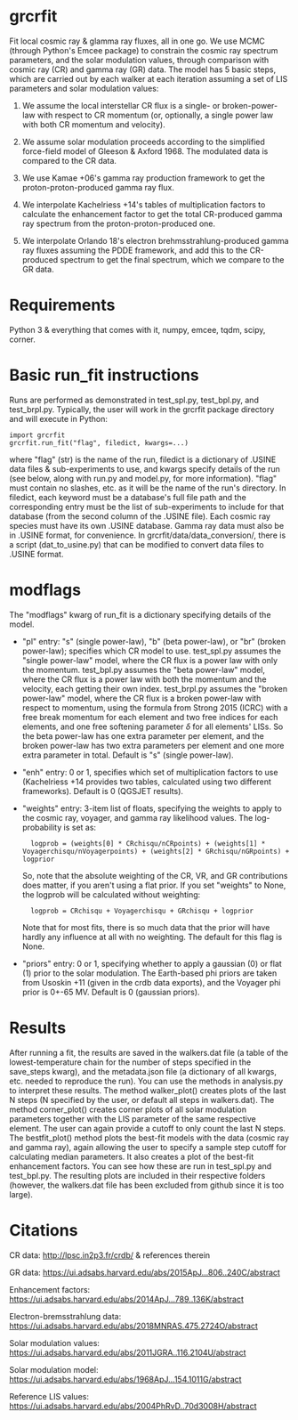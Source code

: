 
# grcrfit

Fit local cosmic ray & glamma ray fluxes, all in one go. We use MCMC (through Python's Emcee package) to constrain the cosmic ray spectrum parameters, and the solar modulation values, through comparison with cosmic ray (CR) and gamma ray (GR) data. The model has 5 basic steps, which are carried out by each walker at each iteration assuming a set of LIS parameters and solar modulation values:

1. We assume the local interstellar CR flux is a single- or broken-power-law with respect to CR momentum (or, optionally, a single power law with both CR momentum and velocity).

2. We assume solar modulation proceeds according to the simplified force-field model of Gleeson & Axford 1968. The modulated data is compared to the CR data.

2. We use Kamae +06's gamma ray production framework to get the proton-proton-produced gamma ray flux.

3. We interpolate Kachelriess +14's tables of multiplication factors to calculate the enhancement factor to get the total CR-produced gamma ray spectrum from the proton-proton-produced one.

4. We interpolate Orlando 18's electron brehmsstrahlung-produced gamma ray fluxes assuming the PDDE framework, and add this to the CR-produced spectrum to get the final spectrum, which we compare to the GR data.


# Requirements

Python 3 & everything that comes with it, numpy, emcee, tqdm, scipy, corner.


# Basic run_fit instructions

Runs are performed as demonstrated in test_spl.py, test_bpl.py, and test_brpl.py. Typically, the user will work in the grcrfit package directory and will execute in Python:

    import grcrfit
    grcrfit.run_fit("flag", filedict, kwargs=...)

where "flag" (str) is the name of the run, filedict is a dictionary of .USINE data files & sub-experiments to use, and kwargs specify details of the run (see below, along with run.py and model.py, for more information). "flag" must contain no slashes, etc. as it will be the name of the run's directory. In filedict, each keyword must be a database's full file path and the corresponding entry must be the list of sub-experiments to include for that database (from the second column of the .USINE file). Each cosmic ray species must have its own .USINE database. Gamma ray data must also be in .USINE format, for convenience. In grcrfit/data/data_conversion/, there is a script (dat_to_usine.py) that can be modified to convert data files to .USINE format.


# modflags

The "modflags" kwarg of run_fit is a dictionary specifying details of the model.

- "pl" entry: "s" (single power-law), "b" (beta power-law), or "br" (broken power-law); specifies which CR model to use. test_spl.py assumes the "single power-law" model, where the CR flux is a power law with only the momentum. test_bpl.py assumes the "beta power-law" model, where the CR flux is a power law with both the momentum and the velocity, each getting their own index. test_brpl.py assumes the "broken power-law" model, where the CR flux is a broken power-law with respect to momentum, using the formula from Strong 2015 (ICRC) with a free break momentum for each element and two free indices for each elements, and one free softening parameter $\delta$ for all elements' LISs. So the beta power-law has one extra parameter per element, and the broken power-law has two extra parameters per element and one more extra parameter in total. Default is "s" (single power-law).

- "enh" entry: 0 or 1, specifies which set of multiplication factors to use (Kachelriess +14 provides two tables, calculated using two different frameworks). Default is 0 (QGSJET results).

- "weights" entry: 3-item list of floats, specifying the weights to apply to the cosmic ray, voyager, and gamma ray likelihood values. The log-probability is set as:

        logprob = (weights[0] * CRchisqu/nCRpoints) + (weights[1] * Voyagerchisqu/nVoyagerpoints) + (weights[2] * GRchisqu/nGRpoints) + logprior

    So, note that the absolute weighting of the CR, VR, and GR contributions does matter, if you aren't using a flat prior. If you set "weights" to None, the logprob will be calculated without weighting:
    
        logprob = CRchisqu + Voyagerchisqu + GRchisqu + logprior
    
    Note that for most fits, there is so much data that the prior will have hardly any influence at all with no weighting. The default for this flag is None.

- "priors" entry: 0 or 1, specifying whether to apply a gaussian (0) or flat (1) prior to the solar modulation. The Earth-based phi priors are taken from Usoskin +11 (given in the crdb data exports), and the Voyager phi prior is 0+-65 MV. Default is 0 (gaussian priors).


# Results

After running a fit, the results are saved in the walkers.dat file (a table of the lowest-temperature chain for the number of steps specified in the save_steps kwarg), and the metadata.json file (a dictionary of all kwargs, etc. needed to reproduce the run). You can use the methods in analysis.py to interpret these results. The method walker_plot() creates plots of the last N steps (N specified by the user, or default all steps in walkers.dat). The method corner_plot() creates corner plots of all solar modulation parameters together with the LIS parameter of the same respective element. The user can again provide a cutoff to only count the last N steps. The bestfit_plot() method plots the best-fit models with the data (cosmic ray and gamma ray), again allowing the user to specify a sample step cutoff for calculating median parameters. It also creates a plot of the best-fit enhancement factors. You can see how these are run in test_spl.py and test_bpl.py. The resulting plots are included in their respective folders (however, the walkers.dat file has been excluded from github since it is too large).


# Citations

CR data: http://lpsc.in2p3.fr/crdb/ & references therein

GR data: https://ui.adsabs.harvard.edu/abs/2015ApJ...806..240C/abstract

Enhancement factors: https://ui.adsabs.harvard.edu/abs/2014ApJ...789..136K/abstract

Electron-bremsstrahlung data: https://ui.adsabs.harvard.edu/abs/2018MNRAS.475.2724O/abstract

Solar modulation values: https://ui.adsabs.harvard.edu/abs/2011JGRA..116.2104U/abstract

Solar modulation model: https://ui.adsabs.harvard.edu/abs/1968ApJ...154.1011G/abstract

Reference LIS values: https://ui.adsabs.harvard.edu/abs/2004PhRvD..70d3008H/abstract
